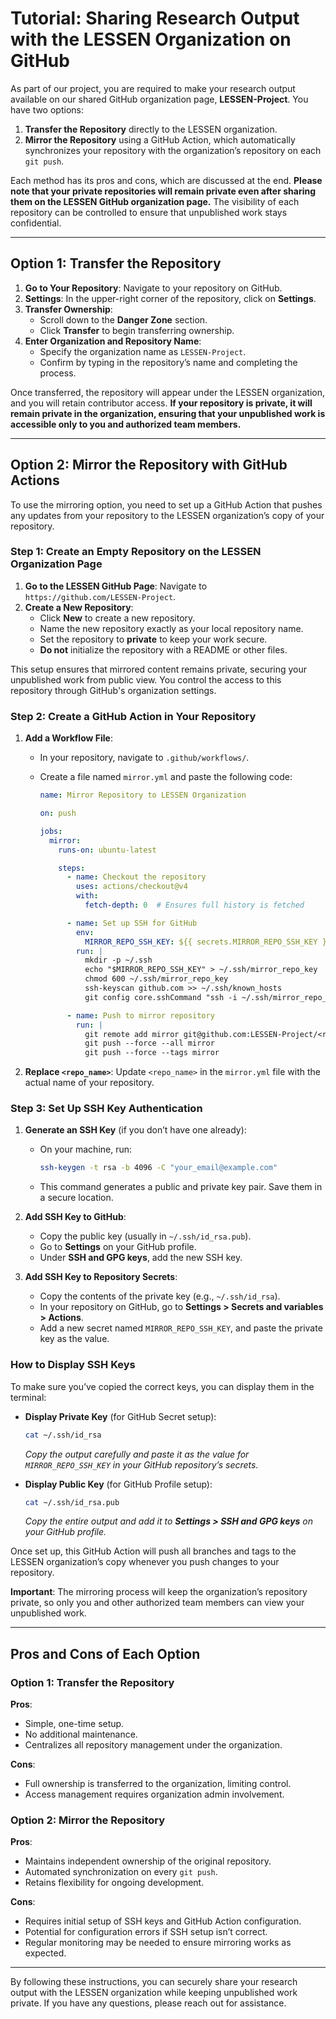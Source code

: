 # Tutorial: Sharing Research Output with the LESSEN Organization on GitHub

As part of our project, you are required to make your research output available on our shared GitHub organization page, **LESSEN-Project**. You have two options:

1. **Transfer the Repository** directly to the LESSEN organization.
2. **Mirror the Repository** using a GitHub Action, which automatically synchronizes your repository with the organization’s repository on each `git push`.

Each method has its pros and cons, which are discussed at the end. **Please note that your private repositories will remain private even after sharing them on the LESSEN GitHub organization page.** The visibility of each repository can be controlled to ensure that unpublished work stays confidential.

---

## Option 1: Transfer the Repository

1. **Go to Your Repository**: Navigate to your repository on GitHub.
2. **Settings**: In the upper-right corner of the repository, click on **Settings**.
3. **Transfer Ownership**:
   - Scroll down to the **Danger Zone** section.
   - Click **Transfer** to begin transferring ownership.
4. **Enter Organization and Repository Name**:
   - Specify the organization name as `LESSEN-Project`.
   - Confirm by typing in the repository’s name and completing the process.
   
Once transferred, the repository will appear under the LESSEN organization, and you will retain contributor access. **If your repository is private, it will remain private in the organization, ensuring that your unpublished work is accessible only to you and authorized team members.**

---

## Option 2: Mirror the Repository with GitHub Actions

To use the mirroring option, you need to set up a GitHub Action that pushes any updates from your repository to the LESSEN organization’s copy of your repository.

### Step 1: Create an Empty Repository on the LESSEN Organization Page

1. **Go to the LESSEN GitHub Page**: Navigate to `https://github.com/LESSEN-Project`.
2. **Create a New Repository**:
   - Click **New** to create a new repository.
   - Name the new repository exactly as your local repository name.
   - Set the repository to **private** to keep your work secure.
   - **Do not** initialize the repository with a README or other files.

This setup ensures that mirrored content remains private, securing your unpublished work from public view. You control the access to this repository through GitHub's organization settings.

### Step 2: Create a GitHub Action in Your Repository

1. **Add a Workflow File**:
   - In your repository, navigate to `.github/workflows/`.
   - Create a file named `mirror.yml` and paste the following code:

     ```yaml
     name: Mirror Repository to LESSEN Organization

     on: push

     jobs:
       mirror:
         runs-on: ubuntu-latest

         steps:
           - name: Checkout the repository
             uses: actions/checkout@v4
             with:
               fetch-depth: 0  # Ensures full history is fetched

           - name: Set up SSH for GitHub
             env:
               MIRROR_REPO_SSH_KEY: ${{ secrets.MIRROR_REPO_SSH_KEY }}
             run: |
               mkdir -p ~/.ssh
               echo "$MIRROR_REPO_SSH_KEY" > ~/.ssh/mirror_repo_key
               chmod 600 ~/.ssh/mirror_repo_key
               ssh-keyscan github.com >> ~/.ssh/known_hosts
               git config core.sshCommand "ssh -i ~/.ssh/mirror_repo_key"

           - name: Push to mirror repository
             run: |
               git remote add mirror git@github.com:LESSEN-Project/<repo_name>.git
               git push --force --all mirror
               git push --force --tags mirror
     ```

2. **Replace `<repo_name>`**: Update `<repo_name>` in the `mirror.yml` file with the actual name of your repository.

### Step 3: Set Up SSH Key Authentication

1. **Generate an SSH Key** (if you don’t have one already):
   - On your machine, run:
     ```bash
     ssh-keygen -t rsa -b 4096 -C "your_email@example.com"
     ```
   - This command generates a public and private key pair. Save them in a secure location.

2. **Add SSH Key to GitHub**:
   - Copy the public key (usually in `~/.ssh/id_rsa.pub`).
   - Go to **Settings** on your GitHub profile.
   - Under **SSH and GPG keys**, add the new SSH key.

3. **Add SSH Key to Repository Secrets**:
   - Copy the contents of the private key (e.g., `~/.ssh/id_rsa`).
   - In your repository on GitHub, go to **Settings > Secrets and variables > Actions**.
   - Add a new secret named `MIRROR_REPO_SSH_KEY`, and paste the private key as the value.

### How to Display SSH Keys

To make sure you’ve copied the correct keys, you can display them in the terminal:

- **Display Private Key** (for GitHub Secret setup):
  ```bash
  cat ~/.ssh/id_rsa
  ```
  *Copy the output carefully and paste it as the value for `MIRROR_REPO_SSH_KEY` in your GitHub repository’s secrets.*

- **Display Public Key** (for GitHub Profile setup):
  ```bash
  cat ~/.ssh/id_rsa.pub
  ```
  *Copy the entire output and add it to **Settings > SSH and GPG keys** on your GitHub profile.*

Once set up, this GitHub Action will push all branches and tags to the LESSEN organization’s copy whenever you push changes to your repository.

**Important**: The mirroring process will keep the organization’s repository private, so only you and other authorized team members can view your unpublished work.

---

## Pros and Cons of Each Option

### **Option 1: Transfer the Repository**
**Pros**:
   - Simple, one-time setup.
   - No additional maintenance.
   - Centralizes all repository management under the organization.

**Cons**:
   - Full ownership is transferred to the organization, limiting control.
   - Access management requires organization admin involvement.

### **Option 2: Mirror the Repository**
**Pros**:
   - Maintains independent ownership of the original repository.
   - Automated synchronization on every `git push`.
   - Retains flexibility for ongoing development.

**Cons**:
   - Requires initial setup of SSH keys and GitHub Action configuration.
   - Potential for configuration errors if SSH setup isn’t correct.
   - Regular monitoring may be needed to ensure mirroring works as expected.

---

By following these instructions, you can securely share your research output with the LESSEN organization while keeping unpublished work private. If you have any questions, please reach out for assistance.
